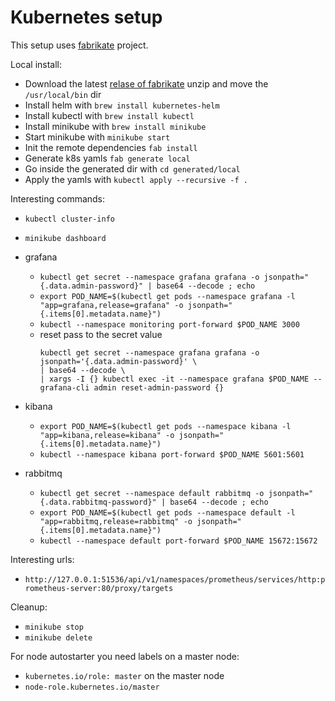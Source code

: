 # Kubernetes setup

This setup uses [fabrikate](https://github.com/microsoft/fabrikate) project.

Local install:
 - Download the latest [relase of fabrikate](https://github.com/microsoft/fabrikate/releases) unzip and move the `/usr/local/bin` dir
 - Install helm with `brew install kubernetes-helm`
 - Install kubectl with `brew install kubectl`
 - Install minikube with `brew install minikube`
 - Start minikube with `minikube start`
 - Init the remote dependencies `fab install`
 - Generate k8s yamls `fab generate local`
 - Go inside the generated dir with `cd generated/local`
 - Apply the yamls with `kubectl apply --recursive -f .`
 
 
Interesting commands:
 - `kubectl cluster-info`
 - `minikube dashboard`
 - grafana
   - `kubectl get secret --namespace grafana grafana -o jsonpath="{.data.admin-password}" | base64 --decode ; echo`
   - `export POD_NAME=$(kubectl get pods --namespace grafana -l "app=grafana,release=grafana" -o jsonpath="{.items[0].metadata.name}")`
   - `kubectl --namespace monitoring port-forward $POD_NAME 3000`
   - reset pass to the secret value
     ```
     kubectl get secret --namespace grafana grafana -o jsonpath='{.data.admin-password}' \
     | base64 --decode \
     | xargs -I {} kubectl exec -it --namespace grafana $POD_NAME -- grafana-cli admin reset-admin-password {}
     ```

 - kibana
   - `export POD_NAME=$(kubectl get pods --namespace kibana -l "app=kibana,release=kibana" -o jsonpath="{.items[0].metadata.name}")`
   - `kubectl --namespace kibana port-forward $POD_NAME 5601:5601`
 - rabbitmq
   - `kubectl get secret --namespace default rabbitmq -o jsonpath="{.data.rabbitmq-password}" | base64 --decode ; echo`
   - `export POD_NAME=$(kubectl get pods --namespace default -l "app=rabbitmq,release=rabbitmq" -o jsonpath="{.items[0].metadata.name}")`
   - `kubectl --namespace default port-forward $POD_NAME 15672:15672`

Interesting urls:
 - `http://127.0.0.1:51536/api/v1/namespaces/prometheus/services/http:prometheus-server:80/proxy/targets`
 

Cleanup:
 - `minikube stop`
 - `minikube delete`
 

For node autostarter you need labels on a master node:
 - `kubernetes.io/role: master` on the master node
 - `node-role.kubernetes.io/master`
